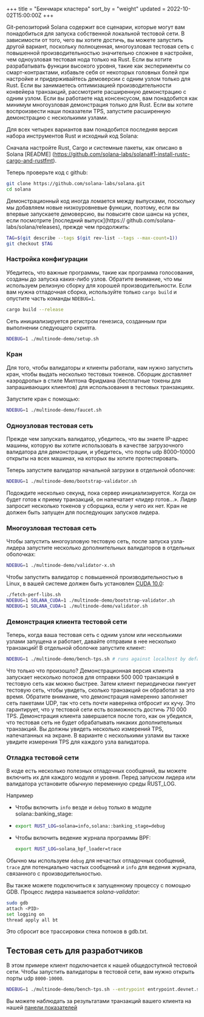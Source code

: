 +++
title = "Бенчмарк кластера"
sort_by = "weight"
updated = 2022-10-02T15:00:00Z
+++

Git-репозиторий Solana содержит все сценарии, которые могут вам понадобиться для запуска собственной локальной тестовой сети. В зависимости от того, чего вы хотите достичь, вы можете запустить другой вариант, поскольку полноценная, многоузловая тестовая сеть с повышенной производительностью значительно сложнее в настройке, чем одноузловая тестовая нода только на Rust. Если вы хотите разрабатывать функции высокого уровня, такие как эксперименты со смарт-контрактами, избавьте себя от некоторых головных болей при настройке и придерживайтесь демоверсии с одним узлом только для Rust. Если вы занимаетесь оптимизацией производительности конвейера транзакций, рассмотрите расширенную демонстрацию с одним узлом. Если вы работаете над консенсусом, вам понадобится как минимум многоузловая демонстрация только для Rust. Если вы хотите воспроизвести наши показатели TPS, запустите расширенную демонстрацию с несколькими узлами.

Для всех четырех вариантов вам понадобится последняя версия набора инструментов Rust и исходный код Solana:

Сначала настройте Rust, Cargo и системные пакеты, как описано в Solana [README] (https://github.com/solana-labs/solana#1-install-rustc-cargo-and-rustfmt).

Теперь проверьте код с github:

```bash
git clone https://github.com/solana-labs/solana.git
cd solana
```

Демонстрационный код иногда ломается между выпусками, поскольку мы добавляем новые низкоуровневые функции, поэтому, если вы впервые запускаете демоверсию, вы повысите свои шансы на успех, если посмотрите [последний выпуск](https:// github.com/solana-labs/solana/releases), прежде чем продолжить:

```bash
TAG=$(git describe --tags $(git rev-list --tags --max-count=1))
git checkout $TAG
```

### Настройка конфигурации

Убедитесь, что важные программы, такие как программа голосования, созданы до запуска каких-либо узлов. Обратите внимание, что мы используем релизную сборку для хорошей производительности.
Если вам нужна отладочная сборка, используйте только `cargo build` и опустите часть команды `NDEBUG=1`.

```bash
cargo build --release
```

Сеть инициализируется регистром генезиса, созданным при выполнении следующего скрипта.

```bash
NDEBUG=1 ./multinode-demo/setup.sh
```

### Кран

Для того, чтобы валидаторы и клиенты работали, нам нужно запустить кран, чтобы выдать несколько тестовых токенов. Сборщик доставляет «аэродропы» в стиле Милтона Фридмана \(бесплатные токены для запрашивающих клиентов\) для использования в тестовых транзакциях.

Запустите кран с помощью:

```bash
NDEBUG=1 ./multinode-demo/faucet.sh
```

### Одноузловая тестовая сеть

Прежде чем запускать валидатор, убедитесь, что вы знаете IP-адрес машины, которую вы хотите использовать в качестве загрузочного валидатора для демонстрации, и убедитесь, что порты udp 8000–10000 открыты на всех машинах, на которых вы хотите протестировать.

Теперь запустите валидатор начальной загрузки в отдельной оболочке:

```bash
NDEBUG=1 ./multinode-demo/bootstrap-validator.sh
```

Подождите несколько секунд, пока сервер инициализируется. Когда он будет готов к приему транзакций, он напечатает «лидер готов...». Лидер запросит несколько токенов у сборщика, если у него их нет. Кран не должен быть запущен для последующих запусков лидера.

### Многоузловая тестовая сеть

Чтобы запустить многоузловую тестовую сеть, после запуска узла-лидера запустите несколько дополнительных валидаторов в отдельных оболочках:

```bash
NDEBUG=1 ./multinode-demo/validator-x.sh
```

Чтобы запустить валидатор с повышенной производительностью в Linux, в вашей системе должен быть установлен [CUDA 10.0](https://developer.nvidia.com/cuda-downloads):

```bash
./fetch-perf-libs.sh
NDEBUG=1 SOLANA_CUDA=1 ./multinode-demo/bootstrap-validator.sh
NDEBUG=1 SOLANA_CUDA=1 ./multinode-demo/validator.sh
```

### Демонстрация клиента тестовой сети

Теперь, когда ваша тестовая сеть с одним узлом или несколькими узлами запущена и работает, давайте отправим в нее несколько транзакций!
В отдельной оболочке запустите клиент:

```bash
NDEBUG=1 ./multinode-demo/bench-tps.sh # runs against localhost by default
```

Что только что произошло? Демонстрационная версия клиента запускает несколько потоков для отправки 500 000 транзакций в тестовую сеть как можно быстрее. Затем клиент периодически пингует тестовую сеть, чтобы увидеть, сколько транзакций он обработал за это время. Обратите внимание, что демонстрация намеренно заполняет сеть пакетами UDP, так что сеть почти наверняка отбросит их кучу. Это гарантирует, что у тестовой сети есть возможность достичь 710 000 TPS. Демонстрация клиента завершается после того, как он убедился, что тестовая сеть не будет обрабатывать никаких дополнительных транзакций. Вы должны увидеть несколько измерений TPS, напечатанных на экране. В варианте с несколькими узлами вы также увидите измерения TPS для каждого узла валидатора.

### Отладка тестовой сети

В коде есть несколько полезных отладочных сообщений, вы можете включить их для каждого модуля и уровня. Перед запуском лидера или валидатора установите обычную переменную среды RUST_LOG.

Например

- Чтобы включить `info` везде и `debug` только в модуле solana::banking_stage:

- ```bash
  export RUST_LOG=solana=info,solana::banking_stage=debug
  ```

- Чтобы включить ведение журнала программы BPF:
  
  ```bash
  export RUST_LOG=solana_bpf_loader=trace
  ```

Обычно мы используем `debug` для нечастых отладочных сообщений, `trace` для потенциально частых сообщений и `info` для ведения журнала, связанного с производительностью.

Вы также можете подключиться к запущенному процессу с помощью GDB. Процесс лидера называется _solana-validator_:

```bash
sudo gdb
attach <PID>
set logging on
thread apply all bt
```

Это сбросит все трассировки стека потоков в gdb.txt.

## Тестовая сеть для разработчиков

В этом примере клиент подключается к нашей общедоступной тестовой сети. Чтобы запустить валидаторы в тестовой сети, вам нужно открыть порты udp `8000-10000`.

```bash
NDEBUG=1 ./multinode-demo/bench-tps.sh --entrypoint entrypoint.devnet.solana.com:8001 --faucet api.devnet.solana.com:9900 --duration 60 --tx_count 50
```

Вы можете наблюдать за результатами транзакций вашего клиента на нашей [панели показателей](https://metrics.solana.com:3000/d/monitor/cluster-telemetry?var-testnet=devnet)
